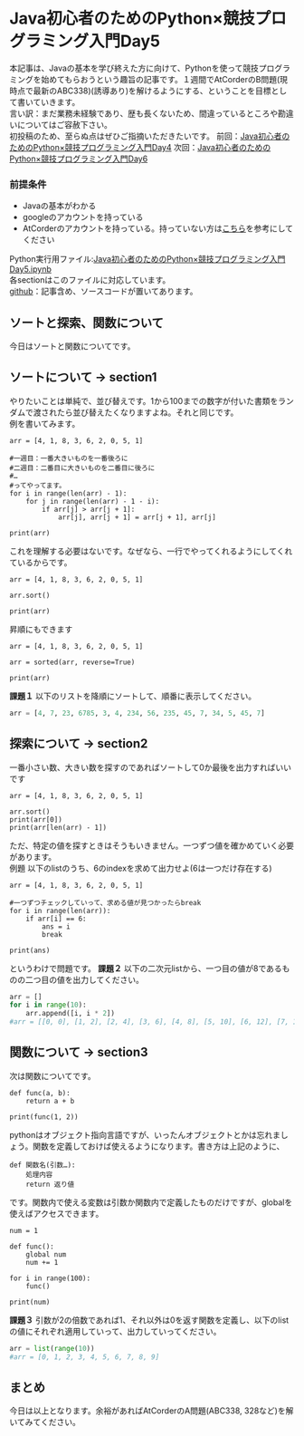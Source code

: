# Java初心者のためのPython×競技プログラミング入門Day5
本記事は、Javaの基本を学び終えた方に向けて、Pythonを使って競技プログラミングを始めてもらおうという趣旨の記事です。１週間でAtCorderのB問題(現時点で最新のABC338)(誘導あり)を解けるようにする、ということを目標として書いていきます。  
言い訳：まだ業務未経験であり、歴も長くないため、間違っているところや勘違いについてはご容赦下さい。  
初投稿のため、至らぬ点はぜひご指摘いただきたいです。
前回：[Java初心者のためのPython×競技プログラミング入門Day4](https://qiita.com/maru3460/private/36ee56dbf4d7b42e3d56)
次回：[Java初心者のためのPython×競技プログラミング入門Day6](https://qiita.com/maru3460/private/00b2796580b6fc1b0e6e)

### 前提条件
 - Javaの基本がわかる
 - googleのアカウントを持っている
 - AtCorderのアカウントを持っている。持っていない方は[こちら](https://info.atcoder.jp/overview/contest/intro)を参考にしてください

Python実行用ファイル:[Java初心者のためのPython×競技プログラミング入門Day5.ipynb](https://colab.research.google.com/drive/1LFPJTMOdTroMTf-7rur5E3QOLH9XY5lF?usp=sharing)  
各sectionはこのファイルに対応しています。  
[github](https://github.com/maru3460/python_article)：記事含め、ソースコードが置いてあります。  

## ソートと探索、関数について
今日はソートと関数についてです。

## ソートについて -> section1
やりたいことは単純で、並び替えです。1から100までの数字が付いた書類をランダムで渡されたら並び替えたくなりますよね。それと同じです。  
例を書いてみます。
```python:bubblesort
arr = [4, 1, 8, 3, 6, 2, 0, 5, 1]

#一週目：一番大きいものを一番後ろに
#二週目：二番目に大きいものを二番目に後ろに
#…
#ってやってます。
for i in range(len(arr) - 1):
    for j in range(len(arr) - 1 - i):
        if arr[j] > arr[j + 1]:
            arr[j], arr[j + 1] = arr[j + 1], arr[j]

print(arr)
```
これを理解する必要はないです。なぜなら、一行でやってくれるようにしてくれているからです。  
```python:sort
arr = [4, 1, 8, 3, 6, 2, 0, 5, 1]

arr.sort()

print(arr)
```
昇順にもできます
```python:sort
arr = [4, 1, 8, 3, 6, 2, 0, 5, 1]

arr = sorted(arr, reverse=True)

print(arr)
```
**課題１**
以下のリストを降順にソートして、順番に表示してください。
```python
arr = [4, 7, 23, 6785, 3, 4, 234, 56, 235, 45, 7, 34, 5, 45, 7]
```

## 探索について -> section2
一番小さい数、大きい数を探すのであればソートして0か最後を出力すればいいです
```python:search
arr = [4, 1, 8, 3, 6, 2, 0, 5, 1]

arr.sort()
print(arr[0])
print(arr[len(arr) - 1])
```
ただ、特定の値を探すときはそうもいきません。一つずつ値を確かめていく必要があります。  
例題 以下のlistのうち、6のindexを求めて出力せよ(6は一つだけ存在する)  
```python:search
arr = [4, 1, 8, 3, 6, 2, 0, 5, 1]

#一つずつチェックしていって、求める値が見つかったらbreak
for i in range(len(arr)):
    if arr[i] == 6:
        ans = i
        break

print(ans)
```
というわけで問題です。
**課題２**
以下の二次元listから、一つ目の値が8であるものの二つ目の値を出力してください。  
```python
arr = []
for i in range(10):
    arr.append([i, i * 2])
#arr = [[0, 0], [1, 2], [2, 4], [3, 6], [4, 8], [5, 10], [6, 12], [7, 14], [8, 16], [9, 18]]
```

## 関数について -> section3
次は関数についてです。
```python:function
def func(a, b):
    return a + b

print(func(1, 2))
```
pythonはオブジェクト指向言語ですが、いったんオブジェクトとかは忘れましょう。関数を定義しておけば使えるようになります。書き方は上記のように、
```
def 関数名(引数…):
    処理内容
    return 返り値
```
です。関数内で使える変数は引数か関数内で定義したものだけですが、globalを使えばアクセスできます。
```python:function
num = 1

def func():
    global num
    num += 1

for i in range(100):
    func()

print(num)
```

**課題３**
引数が2の倍数であれば1、それ以外は0を返す関数を定義し、以下のlistの値にそれぞれ適用していって、出力していってください。
```python
arr = list(range(10))
#arr = [0, 1, 2, 3, 4, 5, 6, 7, 8, 9]
```

## まとめ
今日は以上となります。余裕があればAtCorderのA問題(ABC338, 328など)を解いてみてください。